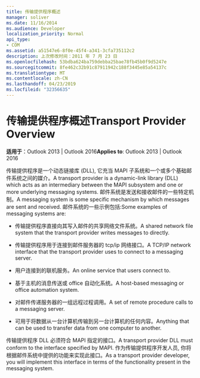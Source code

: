 ```yaml
---
title: 传输提供程序概述
manager: soliver
ms.date: 11/16/2014
ms.audience: Developer
localization_priority: Normal
api_type:
- COM
ms.assetid: a51547e6-8f0e-45f4-a341-3cfa735112c2
description: 上次修改时间：2011 年 7 月 23 日
ms.openlocfilehash: 53bdba624ba759debba25bae78fb45b0f9d5247e
ms.sourcegitcommit: 8fe462c32b91c87911942c188f3445e85a54137c
ms.translationtype: MT
ms.contentlocale: zh-CN
ms.lasthandoff: 04/23/2019
ms.locfileid: "32356635"
---
```

# <a name="transport-provider-overview"></a><span data-ttu-id="c7a2f-103">传输提供程序概述</span><span class="sxs-lookup"><span data-stu-id="c7a2f-103">Transport Provider Overview</span></span>

  
  
<span data-ttu-id="c7a2f-104">**适用于**：Outlook 2013 | Outlook 2016</span><span class="sxs-lookup"><span data-stu-id="c7a2f-104">**Applies to**: Outlook 2013 | Outlook 2016</span></span> 
  
<span data-ttu-id="c7a2f-105">传输提供程序是一个动态链接库 (DLL), 它充当 MAPI 子系统和一个或多个基础邮件系统之间的媒介。</span><span class="sxs-lookup"><span data-stu-id="c7a2f-105">A transport provider is a dynamic-link library (DLL) which acts as an intermediary between the MAPI subsystem and one or more underlying messaging systems.</span></span> <span data-ttu-id="c7a2f-106">邮件系统是发送和接收邮件的一些特定机制。</span><span class="sxs-lookup"><span data-stu-id="c7a2f-106">A messaging system is some specific mechanism by which messages are sent and received.</span></span> <span data-ttu-id="c7a2f-107">邮件系统的一些示例包括:</span><span class="sxs-lookup"><span data-stu-id="c7a2f-107">Some examples of messaging systems are:</span></span>
  
- <span data-ttu-id="c7a2f-108">传输提供程序直接向其写入邮件的共享网络文件系统。</span><span class="sxs-lookup"><span data-stu-id="c7a2f-108">A shared network file system that the transport provider writes messages to directly.</span></span>
    
- <span data-ttu-id="c7a2f-109">传输提供程序用于连接到邮件服务器的 tcp/ip 网络接口。</span><span class="sxs-lookup"><span data-stu-id="c7a2f-109">A TCP/IP network interface that the transport provider uses to connect to a messaging server.</span></span>
    
- <span data-ttu-id="c7a2f-110">用户连接到的联机服务。</span><span class="sxs-lookup"><span data-stu-id="c7a2f-110">An online service that users connect to.</span></span>
    
- <span data-ttu-id="c7a2f-111">基于主机的消息传送或 office 自动化系统。</span><span class="sxs-lookup"><span data-stu-id="c7a2f-111">A host-based messaging or office automation system.</span></span>
    
- <span data-ttu-id="c7a2f-112">对邮件传递服务器的一组远程过程调用。</span><span class="sxs-lookup"><span data-stu-id="c7a2f-112">A set of remote procedure calls to a messaging server.</span></span>
    
- <span data-ttu-id="c7a2f-113">可用于将数据从一台计算机传输到另一台计算机的任何内容。</span><span class="sxs-lookup"><span data-stu-id="c7a2f-113">Anything that can be used to transfer data from one computer to another.</span></span>
    
<span data-ttu-id="c7a2f-114">传输提供程序 DLL 必须符合 MAPI 指定的接口。</span><span class="sxs-lookup"><span data-stu-id="c7a2f-114">A transport provider DLL must conform to the interface specified by MAPI.</span></span> <span data-ttu-id="c7a2f-115">作为传输提供程序开发人员, 你将根据邮件系统中提供的功能来实现此接口。</span><span class="sxs-lookup"><span data-stu-id="c7a2f-115">As a transport provider developer, you will implement this interface in terms of the functionality present in the messaging system.</span></span>
  

